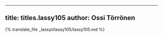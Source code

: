 
---
title: titles.lassy105
author: Ossi Törrönen
---
{% translate_file _lassyt/lassy105/lassy105.md %}
